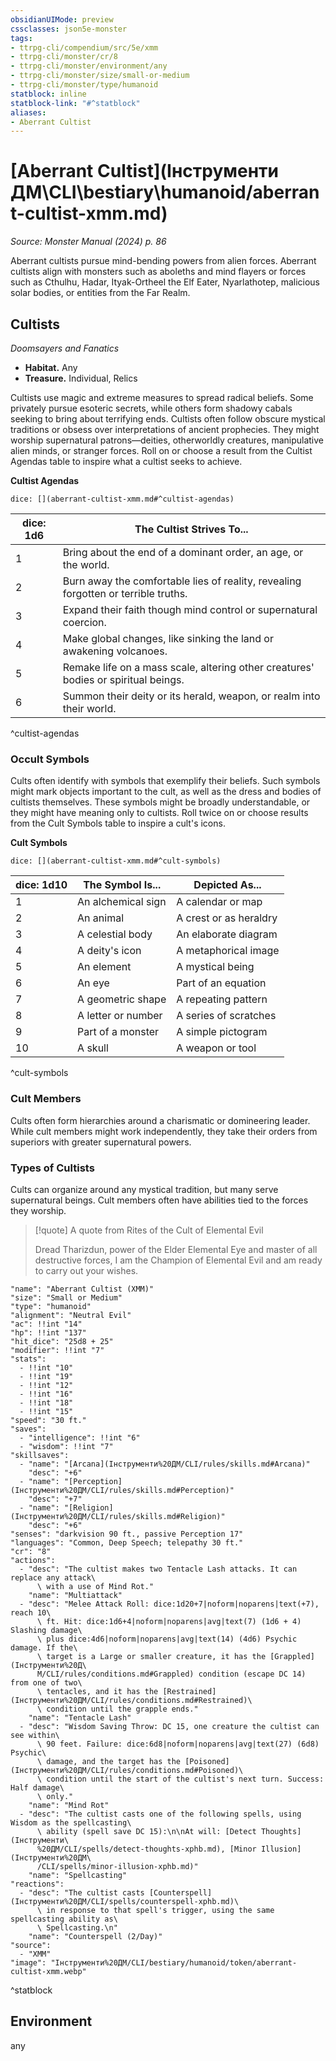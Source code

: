 ```yaml
---
obsidianUIMode: preview
cssclasses: json5e-monster
tags:
- ttrpg-cli/compendium/src/5e/xmm
- ttrpg-cli/monster/cr/8
- ttrpg-cli/monster/environment/any
- ttrpg-cli/monster/size/small-or-medium
- ttrpg-cli/monster/type/humanoid
statblock: inline
statblock-link: "#^statblock"
aliases:
- Aberrant Cultist
---
```

# [Aberrant Cultist](Інструменти ДМ\CLI\bestiary\humanoid/aberrant-cultist-xmm.md)
*Source: Monster Manual (2024) p. 86*  

Aberrant cultists pursue mind-bending powers from alien forces. Aberrant cultists align with monsters such as aboleths and mind flayers or forces such as Cthulhu, Hadar, Ityak-Ortheel the Elf Eater, Nyarlathotep, malicious solar bodies, or entities from the Far Realm.

## Cultists

*Doomsayers and Fanatics*

- **Habitat.** Any  
- **Treasure.** Individual, Relics  

Cultists use magic and extreme measures to spread radical beliefs. Some privately pursue esoteric secrets, while others form shadowy cabals seeking to bring about terrifying ends. Cultists often follow obscure mystical traditions or obsess over interpretations of ancient prophecies. They might worship supernatural patrons—deities, otherworldly creatures, manipulative alien minds, or stranger forces. Roll on or choose a result from the Cultist Agendas table to inspire what a cultist seeks to achieve.

**Cultist Agendas**

`dice: [](aberrant-cultist-xmm.md#^cultist-agendas)`

| dice: 1d6 | The Cultist Strives To... |
|-----------|---------------------------|
| 1 | Bring about the end of a dominant order, an age, or the world. |
| 2 | Burn away the comfortable lies of reality, revealing forgotten or terrible truths. |
| 3 | Expand their faith though mind control or supernatural coercion. |
| 4 | Make global changes, like sinking the land or awakening volcanoes. |
| 5 | Remake life on a mass scale, altering other creatures' bodies or spiritual beings. |
| 6 | Summon their deity or its herald, weapon, or realm into their world. |
^cultist-agendas

### Occult Symbols

Cults often identify with symbols that exemplify their beliefs. Such symbols might mark objects important to the cult, as well as the dress and bodies of cultists themselves. These symbols might be broadly understandable, or they might have meaning only to cultists. Roll twice on or choose results from the Cult Symbols table to inspire a cult's icons.

**Cult Symbols**

`dice: [](aberrant-cultist-xmm.md#^cult-symbols)`

| dice: 1d10 | The Symbol Is... | Depicted As... |
|------------|------------------|----------------|
| 1 | An alchemical sign | A calendar or map |
| 2 | An animal | A crest or as heraldry |
| 3 | A celestial body | An elaborate diagram |
| 4 | A deity's icon | A metaphorical image |
| 5 | An element | A mystical being |
| 6 | An eye | Part of an equation |
| 7 | A geometric shape | A repeating pattern |
| 8 | A letter or number | A series of scratches |
| 9 | Part of a monster | A simple pictogram |
| 10 | A skull | A weapon or tool |
^cult-symbols

### Cult Members

Cults often form hierarchies around a charismatic or domineering leader. While cult members might work independently, they take their orders from superiors with greater supernatural powers. 

### Types of Cultists

Cults can organize around any mystical tradition, but many serve supernatural beings. Cult members often have abilities tied to the forces they worship.

> [!quote] A quote from Rites of the Cult of Elemental Evil  
> 
> Dread Tharizdun, power of the Elder Elemental Eye and master of all destructive forces, I am the Champion of Elemental Evil and am ready to carry out your wishes.


```statblock
"name": "Aberrant Cultist (XMM)"
"size": "Small or Medium"
"type": "humanoid"
"alignment": "Neutral Evil"
"ac": !!int "14"
"hp": !!int "137"
"hit_dice": "25d8 + 25"
"modifier": !!int "7"
"stats":
  - !!int "10"
  - !!int "19"
  - !!int "12"
  - !!int "16"
  - !!int "18"
  - !!int "15"
"speed": "30 ft."
"saves":
  - "intelligence": !!int "6"
  - "wisdom": !!int "7"
"skillsaves":
  - "name": "[Arcana](Інструменти%20ДМ/CLI/rules/skills.md#Arcana)"
    "desc": "+6"
  - "name": "[Perception](Інструменти%20ДМ/CLI/rules/skills.md#Perception)"
    "desc": "+7"
  - "name": "[Religion](Інструменти%20ДМ/CLI/rules/skills.md#Religion)"
    "desc": "+6"
"senses": "darkvision 90 ft., passive Perception 17"
"languages": "Common, Deep Speech; telepathy 30 ft."
"cr": "8"
"actions":
  - "desc": "The cultist makes two Tentacle Lash attacks. It can replace any attack\
      \ with a use of Mind Rot."
    "name": "Multiattack"
  - "desc": "Melee Attack Roll: dice:1d20+7|noform|noparens|text(+7), reach 10\
      \ ft. Hit: dice:1d6+4|noform|noparens|avg|text(7) (1d6 + 4) Slashing damage\
      \ plus dice:4d6|noform|noparens|avg|text(14) (4d6) Psychic damage. If the\
      \ target is a Large or smaller creature, it has the [Grappled](Інструменти%20Д\
      М/CLI/rules/conditions.md#Grappled) condition (escape DC 14) from one of two\
      \ tentacles, and it has the [Restrained](Інструменти%20ДМ/CLI/rules/conditions.md#Restrained)\
      \ condition until the grapple ends."
    "name": "Tentacle Lash"
  - "desc": "Wisdom Saving Throw: DC 15, one creature the cultist can see within\
      \ 90 feet. Failure: dice:6d8|noform|noparens|avg|text(27) (6d8) Psychic\
      \ damage, and the target has the [Poisoned](Інструменти%20ДМ/CLI/rules/conditions.md#Poisoned)\
      \ condition until the start of the cultist's next turn. Success: Half damage\
      \ only."
    "name": "Mind Rot"
  - "desc": "The cultist casts one of the following spells, using Wisdom as the spellcasting\
      \ ability (spell save DC 15):\n\nAt will: [Detect Thoughts](Інструменти\
      %20ДМ/CLI/spells/detect-thoughts-xphb.md), [Minor Illusion](Інструменти%20ДМ\
      /CLI/spells/minor-illusion-xphb.md)"
    "name": "Spellcasting"
"reactions":
  - "desc": "The cultist casts [Counterspell](Інструменти%20ДМ/CLI/spells/counterspell-xphb.md)\
      \ in response to that spell's trigger, using the same spellcasting ability as\
      \ Spellcasting.\n"
    "name": "Counterspell (2/Day)"
"source":
  - "XMM"
"image": "Інструменти%20ДМ/CLI/bestiary/humanoid/token/aberrant-cultist-xmm.webp"
```
^statblock

## Environment

any